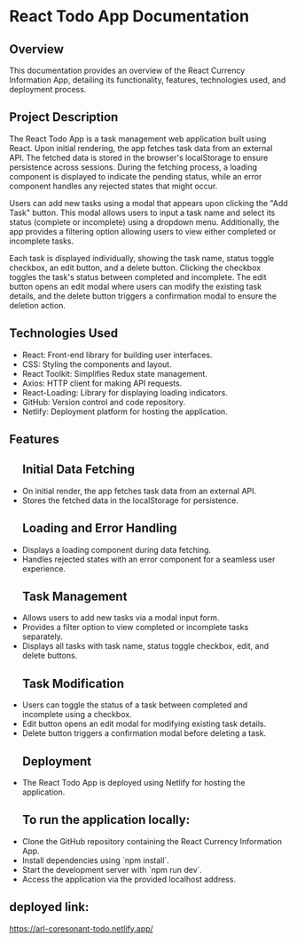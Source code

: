 # React Todo App Documentation

## Overview

<p>This documentation provides an overview of the React Currency Information App, detailing its functionality, features, technologies used, and deployment process.</p>

## Project Description

<p>The React Todo App is a task management web application built using React. Upon initial rendering, the app fetches task data from an external API. The fetched data is stored in the browser's localStorage to ensure persistence across sessions. During the fetching process, a loading component is displayed to indicate the pending status, while an error component handles any rejected states that might occur.</p>

<p>Users can add new tasks using a modal that appears upon clicking the "Add Task" button. This modal allows users to input a task name and select its status (complete or incomplete) using a dropdown menu. Additionally, the app provides a filtering option allowing users to view either completed or incomplete tasks.</p>

<p>Each task is displayed individually, showing the task name, status toggle checkbox, an edit button, and a delete button. Clicking the checkbox toggles the task's status between completed and incomplete. The edit button opens an edit modal where users can modify the existing task details, and the delete button triggers a confirmation modal to ensure the deletion action.</p>

## Technologies Used

<ul>
<li>React: Front-end library for building user interfaces.</li>
<li>CSS: Styling the components and layout.</li>
<li>React Toolkit: Simplifies Redux state management.</li>
<li>Axios: HTTP client for making API requests.</li>
<li>React-Loading: Library for displaying loading indicators.</li>
<li>GitHub: Version control and code repository.</li>
<li>Netlify: Deployment platform for hosting the application.</li>
</ul>

## Features

<ul>
<h2>Initial Data Fetching</h2>
<li>On initial render, the app fetches task data from an external API.</li>
<li>Stores the fetched data in the localStorage for persistence.</li>
<h2>Loading and Error Handling</h2>
<li>Displays a loading component during data fetching.</li>
<li>Handles rejected states with an error component for a seamless user experience.</li>
<h2>Task Management</h2>
<li>Allows users to add new tasks via a modal input form.</li>
<li>Provides a filter option to view completed or incomplete tasks separately.</li>
<li>Displays all tasks with task name, status toggle checkbox, edit, and delete buttons.</li>
<h2>Task Modification</h2>
<li>Users can toggle the status of a task between completed and incomplete using a checkbox.</li>
<li>Edit button opens an edit modal for modifying existing task details.</li>
<li>Delete button triggers a confirmation modal before deleting a task.</li>
<h2>Deployment</h2>
<li>The React Todo App is deployed using Netlify for hosting the application.</li>
<h2>To run the application locally:</h2>
<li>Clone the GitHub repository containing the React Currency Information App.</li>
<li>Install dependencies using `npm install`.</li>
<li>Start the development server with `npm run dev`.</li>
<li>Access the application via the provided localhost address.</li>
</ul>

## deployed link:

https://arl-coresonant-todo.netlify.app/
